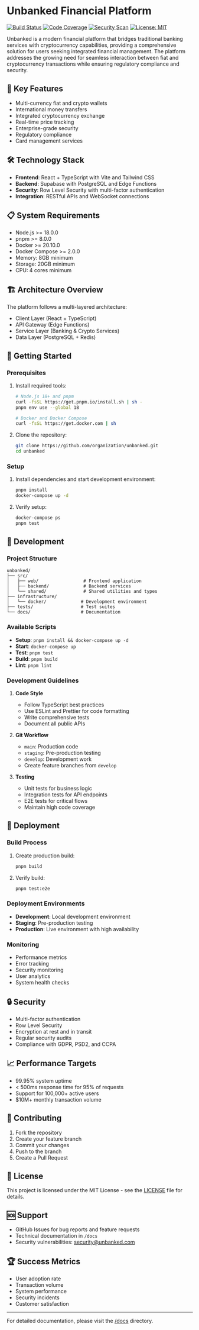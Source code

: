 # Unbanked Financial Platform

[![Build Status](https://github.com/organization/unbanked/workflows/CI%2FCD%20Pipeline/badge.svg)](https://github.com/organization/unbanked/actions)
[![Code Coverage](https://codecov.io/gh/organization/unbanked/branch/main/graph/badge.svg)](https://codecov.io/gh/organization/unbanked)
[![Security Scan](https://snyk.io/test/github/organization/unbanked/badge.svg)](https://snyk.io/test/github/organization/unbanked)
[![License: MIT](https://img.shields.io/badge/License-MIT-yellow.svg)](https://opensource.org/licenses/MIT)

Unbanked is a modern financial platform that bridges traditional banking services with cryptocurrency capabilities, providing a comprehensive solution for users seeking integrated financial management. The platform addresses the growing need for seamless interaction between fiat and cryptocurrency transactions while ensuring regulatory compliance and security.

## 🚀 Key Features

- Multi-currency fiat and crypto wallets
- International money transfers
- Integrated cryptocurrency exchange
- Real-time price tracking
- Enterprise-grade security
- Regulatory compliance
- Card management services

## 🛠 Technology Stack

- **Frontend**: React + TypeScript with Vite and Tailwind CSS
- **Backend**: Supabase with PostgreSQL and Edge Functions
- **Security**: Row Level Security with multi-factor authentication
- **Integration**: RESTful APIs and WebSocket connections

## 📋 System Requirements

- Node.js >= 18.0.0
- pnpm >= 8.0.0
- Docker >= 20.10.0
- Docker Compose >= 2.0.0
- Memory: 8GB minimum
- Storage: 20GB minimum
- CPU: 4 cores minimum

## 🏗 Architecture Overview

The platform follows a multi-layered architecture:

- Client Layer (React + TypeScript)
- API Gateway (Edge Functions)
- Service Layer (Banking & Crypto Services)
- Data Layer (PostgreSQL + Redis)

## 🚦 Getting Started

### Prerequisites

1. Install required tools:
   ```bash
   # Node.js 18+ and pnpm
   curl -fsSL https://get.pnpm.io/install.sh | sh -
   pnpm env use --global 18
   
   # Docker and Docker Compose
   curl -fsSL https://get.docker.com | sh
   ```

2. Clone the repository:
   ```bash
   git clone https://github.com/organization/unbanked.git
   cd unbanked
   ```

### Setup

1. Install dependencies and start development environment:
   ```bash
   pnpm install
   docker-compose up -d
   ```

2. Verify setup:
   ```bash
   docker-compose ps
   pnpm test
   ```

## 📝 Development

### Project Structure
```
unbanked/
├── src/
│   ├── web/                 # Frontend application
│   ├── backend/             # Backend services
│   └── shared/              # Shared utilities and types
├── infrastructure/
│   └── docker/             # Development environment
├── tests/                  # Test suites
└── docs/                   # Documentation
```

### Available Scripts

- **Setup**: `pnpm install && docker-compose up -d`
- **Start**: `docker-compose up`
- **Test**: `pnpm test`
- **Build**: `pnpm build`
- **Lint**: `pnpm lint`

### Development Guidelines

1. **Code Style**
   - Follow TypeScript best practices
   - Use ESLint and Prettier for code formatting
   - Write comprehensive tests
   - Document all public APIs

2. **Git Workflow**
   - `main`: Production code
   - `staging`: Pre-production testing
   - `develop`: Development work
   - Create feature branches from `develop`

3. **Testing**
   - Unit tests for business logic
   - Integration tests for API endpoints
   - E2E tests for critical flows
   - Maintain high code coverage

## 🚀 Deployment

### Build Process

1. Create production build:
   ```bash
   pnpm build
   ```

2. Verify build:
   ```bash
   pnpm test:e2e
   ```

### Deployment Environments

- **Development**: Local development environment
- **Staging**: Pre-production testing
- **Production**: Live environment with high availability

### Monitoring

- Performance metrics
- Error tracking
- Security monitoring
- User analytics
- System health checks

## 🔒 Security

- Multi-factor authentication
- Row Level Security
- Encryption at rest and in transit
- Regular security audits
- Compliance with GDPR, PSD2, and CCPA

## 📈 Performance Targets

- 99.95% system uptime
- < 500ms response time for 95% of requests
- Support for 100,000+ active users
- $10M+ monthly transaction volume

## 🤝 Contributing

1. Fork the repository
2. Create your feature branch
3. Commit your changes
4. Push to the branch
5. Create a Pull Request

## 📄 License

This project is licensed under the MIT License - see the [LICENSE](LICENSE) file for details.

## 🆘 Support

- GitHub Issues for bug reports and feature requests
- Technical documentation in `/docs`
- Security vulnerabilities: security@unbanked.com

## 🏆 Success Metrics

- User adoption rate
- Transaction volume
- System performance
- Security incidents
- Customer satisfaction

---

For detailed documentation, please visit the [/docs](docs/) directory.